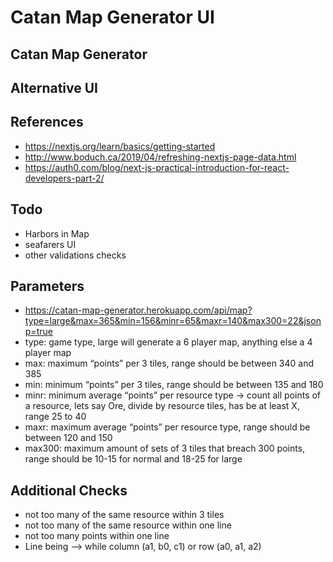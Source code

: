 # Catan Map Generator UI

## Catan Map Generator

## Alternative UI

## References

* https://nextjs.org/learn/basics/getting-started
* http://www.boduch.ca/2019/04/refreshing-nextjs-page-data.html
* https://auth0.com/blog/next-js-practical-introduction-for-react-developers-part-2/

## Todo

* Harbors in Map
* seafarers UI
* other validations checks

## Parameters

* https://catan-map-generator.herokuapp.com/api/map?type=large&max=365&min=156&minr=65&maxr=140&max300=22&jsonp=true
* type: game type, large will generate a 6 player map, anything else a 4 player map
* max: maximum “points” per 3 tiles, range should be between 340 and 385
* min: minimum “points” per 3 tiles, range should be between 135 and 180
* minr: minimum average “points” per resource type -> count all points of a resource, lets say Ore, divide by resource tiles, has be at least X, range 25 to 40
* maxr: maximum average “points” per resource type, range should be between 120 and 150
* max300: maximum amount of sets of 3 tiles that breach 300 points, range should be 10-15 for normal and 18-25 for large

## Additional Checks

* not too many of the same resource within 3 tiles
* not too many of the same resource within one line
* not too many points within one line
* Line being --> while column (a1, b0, c1) or row (a0, a1, a2)